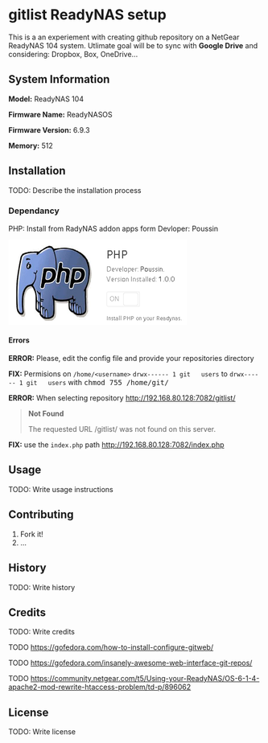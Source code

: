 # gitlist ReadyNAS setup

This is a an experiement with creating github repository on a NetGear ReadyNAS 104 system. Utlimate goal will be to sync with **Google Drive** and considering: Dropbox, Box, OneDrive...

## System Information

**Model:** ReadyNAS 104

**Firmware Name:** ReadyNASOS

**Firmware Version:** 6.9.3

 **Memory:** 512

## Installation

TODO: Describe the installation process

### Dependancy

PHP: Install from RadyNAS addon apps form Devloper: Poussin

![php](/images/2018/06/php.png)

#### Errors

**ERROR:** Please, edit the config file and provide your repositories directory

**FIX:** Permisions on `/home/<username>`  `drwx------ 1 git   users` to `drwx------ 1 git   users` with <kbd>chmod 755 /home/git/</kbd>

**ERROR:** When selecting repository http://192.168.80.128:7082/gitlist/
> **Not Found**
>
> The requested URL /gitlist/ was not found on this server.

**FIX:** use the `index.php` path http://192.168.80.128:7082/index.php

## Usage

TODO: Write usage instructions

## Contributing

1. Fork it!
2. ...

## History

TODO: Write history

## Credits

TODO: Write credits

TODO https://gofedora.com/how-to-install-configure-gitweb/

TODO https://gofedora.com/insanely-awesome-web-interface-git-repos/

TODO https://community.netgear.com/t5/Using-your-ReadyNAS/OS-6-1-4-apache2-mod-rewrite-htaccess-problem/td-p/896062

## License

TODO: Write license
